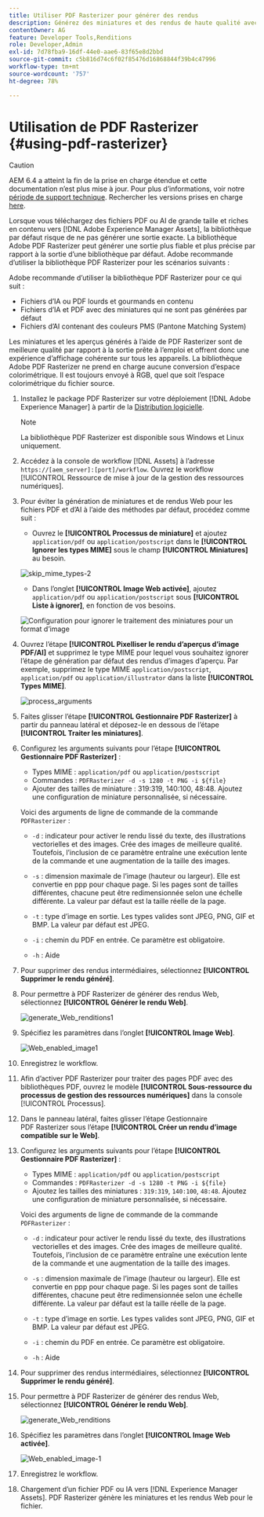 ```yaml
---
title: Utiliser PDF Rasterizer pour générer des rendus
description: Générez des miniatures et des rendus de haute qualité avec la bibliothèque Adobe PDF Rasterizer.
contentOwner: AG
feature: Developer Tools,Renditions
role: Developer,Admin
exl-id: 7d78fba9-16df-44e0-aae6-83f65e8d2bbd
source-git-commit: c5b816d74c6f02f85476d16868844f39b4c47996
workflow-type: tm+mt
source-wordcount: '757'
ht-degree: 78%

---
```


# Utilisation de PDF Rasterizer {#using-pdf-rasterizer}

>[!CAUTION]
>
>AEM 6.4 a atteint la fin de la prise en charge étendue et cette documentation n’est plus mise à jour. Pour plus d’informations, voir notre [période de support technique](https://helpx.adobe.com/fr/support/programs/eol-matrix.html). Rechercher les versions prises en charge [here](https://experienceleague.adobe.com/docs/?lang=fr).

Lorsque vous téléchargez des fichiers PDF ou AI de grande taille et riches en contenu vers [!DNL Adobe Experience Manager Assets], la bibliothèque par défaut risque de ne pas générer une sortie exacte. La bibliothèque Adobe PDF Rasterizer peut générer une sortie plus fiable et plus précise par rapport à la sortie d’une bibliothèque par défaut. Adobe recommande d’utiliser la bibliothèque PDF Rasterizer pour les scénarios suivants :

Adobe recommande d’utiliser la bibliothèque PDF Rasterizer pour ce qui suit :

* Fichiers d’IA ou PDF lourds et gourmands en contenu
* Fichiers d’IA et PDF avec des miniatures qui ne sont pas générées par défaut
* Fichiers d’AI contenant des couleurs PMS (Pantone Matching System)

Les miniatures et les aperçus générés à l’aide de PDF Rasterizer sont de meilleure qualité par rapport à la sortie prête à l’emploi et offrent donc une expérience d’affichage cohérente sur tous les appareils. La bibliothèque Adobe PDF Rasterizer ne prend en charge aucune conversion d’espace colorimétrique. Il est toujours envoyé à RGB, quel que soit l’espace colorimétrique du fichier source.

1. Installez le package PDF Rasterizer sur votre déploiement [!DNL Adobe Experience Manager] à partir de la [Distribution logicielle](https://experience.adobe.com/#/downloads/content/software-distribution/en/aem.html?package=/content/software-distribution/en/details.html/content/dam/aem/public/adobe/packages/cq650/product/assets/aem-assets-pdf-rasterizer-pkg-4.4.zip).

   >[!NOTE]
   >
   >La bibliothèque PDF Rasterizer est disponible sous Windows et Linux uniquement.

1. Accédez à la console de workflow [!DNL Assets] à l’adresse `https://[aem_server]:[port]/workflow`. Ouvrez le workflow [!UICONTROL Ressource de mise à jour de la gestion des ressources numériques].

1. Pour éviter la génération de miniatures et de rendus Web pour les fichiers PDF et d’AI à l’aide des méthodes par défaut, procédez comme suit :

   * Ouvrez le **[!UICONTROL Processus de miniature]** et ajoutez `application/pdf` ou `application/postscript` dans le **[!UICONTROL Ignorer les types MIME]** sous le champ **[!UICONTROL Miniatures]** au besoin.

   ![skip_mime_types-2](assets/skip_mime_types-2.png)

   * Dans l’onglet **[!UICONTROL Image Web activée]**, ajoutez `application/pdf` ou `application/postscript` sous **[!UICONTROL Liste à ignorer]**, en fonction de vos besoins.

   ![Configuration pour ignorer le traitement des miniatures pour un format d’image](assets/web_enabled_imageskiplist.png)

1. Ouvrez l’étape **[!UICONTROL Pixelliser le rendu d’aperçus d’image PDF/AI]** et supprimez le type MIME pour lequel vous souhaitez ignorer l’étape de génération par défaut des rendus d’images d’aperçu. Par exemple, supprimez le type MIME `application/postscript`, `application/pdf` ou `application/illustrator` dans la liste **[!UICONTROL Types MIME]**.

   ![process_arguments](assets/process_arguments.png)

1. Faites glisser l’étape **[!UICONTROL Gestionnaire PDF Rasterizer]** à partir du panneau latéral et déposez-le en dessous de l’étape **[!UICONTROL Traiter les miniatures]**.
1. Configurez les arguments suivants pour l’étape **[!UICONTROL Gestionnaire PDF Rasterizer]** :

   * Types MIME : `application/pdf` ou `application/postscript`
   * Commandes : `PDFRasterizer -d -s 1280 -t PNG -i ${file}`
   * Ajouter des tailles de miniature : 319:319, 140:100, 48:48. Ajoutez une configuration de miniature personnalisée, si nécessaire.

   Voici des arguments de ligne de commande de la commande `PDFRasterizer` :

   * `-d` : indicateur pour activer le rendu lissé du texte, des illustrations vectorielles et des images. Crée des images de meilleure qualité. Toutefois, l’inclusion de ce paramètre entraîne une exécution lente de la commande et une augmentation de la taille des images.

   * `-s` : dimension maximale de l’image (hauteur ou largeur). Elle est convertie en ppp pour chaque page. Si les pages sont de tailles différentes, chacune peut être redimensionnée selon une échelle différente. La valeur par défaut est la taille réelle de la page.

   * `-t` : type d’image en sortie. Les types valides sont JPEG, PNG, GIF et BMP. La valeur par défaut est JPEG.

   * `-i` : chemin du PDF en entrée. Ce paramètre est obligatoire.

   * `-h` : Aide


1. Pour supprimer des rendus intermédiaires, sélectionnez **[!UICONTROL Supprimer le rendu généré]**.
1. Pour permettre à PDF Rasterizer de générer des rendus Web, sélectionnez **[!UICONTROL Générer le rendu Web]**.

   ![generate_Web_renditions1](assets/generate_web_renditions1.png)

1. Spécifiez les paramètres dans l’onglet **[!UICONTROL Image Web]**.

   ![Web_enabled_image1](assets/web_enabled_image1.png)

1. Enregistrez le workflow.
1. Afin d’activer PDF Rasterizer pour traiter des pages PDF avec des bibliothèques PDF, ouvrez le modèle **[!UICONTROL Sous-ressource du processus de gestion des ressources numériques]** dans la console [!UICONTROL Processus].
1. Dans le panneau latéral, faites glisser l’étape Gestionnaire PDF Rasterizer sous l’étape **[!UICONTROL Créer un rendu d’image compatible sur le Web]**.
1. Configurez les arguments suivants pour l’étape **[!UICONTROL Gestionnaire PDF Rasterizer]** :

   * Types MIME : `application/pdf` ou `application/postscript`
   * Commandes : `PDFRasterizer -d -s 1280 -t PNG -i ${file}`
   * Ajoutez les tailles des miniatures : `319:319`, `140:100`, `48:48`. Ajoutez une configuration de miniature personnalisée, si nécessaire.

   Voici des arguments de ligne de commande de la commande `PDFRasterizer` :

   * `-d` : indicateur pour activer le rendu lissé du texte, des illustrations vectorielles et des images. Crée des images de meilleure qualité. Toutefois, l’inclusion de ce paramètre entraîne une exécution lente de la commande et une augmentation de la taille des images.

   * `-s` : dimension maximale de l’image (hauteur ou largeur). Elle est convertie en ppp pour chaque page. Si les pages sont de tailles différentes, chacune peut être redimensionnée selon une échelle différente. La valeur par défaut est la taille réelle de la page.

   * `-t` : type d’image en sortie. Les types valides sont JPEG, PNG, GIF et BMP. La valeur par défaut est JPEG.

   * `-i` : chemin du PDF en entrée. Ce paramètre est obligatoire.

   * `-h` : Aide


1. Pour supprimer des rendus intermédiaires, sélectionnez **[!UICONTROL Supprimer le rendu généré]**.
1. Pour permettre à PDF Rasterizer de générer des rendus Web, sélectionnez **[!UICONTROL Générer le rendu Web]**.

   ![generate_Web_renditions](assets/generate_web_renditions.png)

1. Spécifiez les paramètres dans l’onglet **[!UICONTROL Image Web activée]**.

   ![Web_enabled_image-1](assets/web_enabled_image-1.png)

1. Enregistrez le workflow.
1. Chargement d’un fichier PDF ou IA vers [!DNL Experience Manager Assets]. PDF Rasterizer génère les miniatures et les rendus Web pour le fichier.
